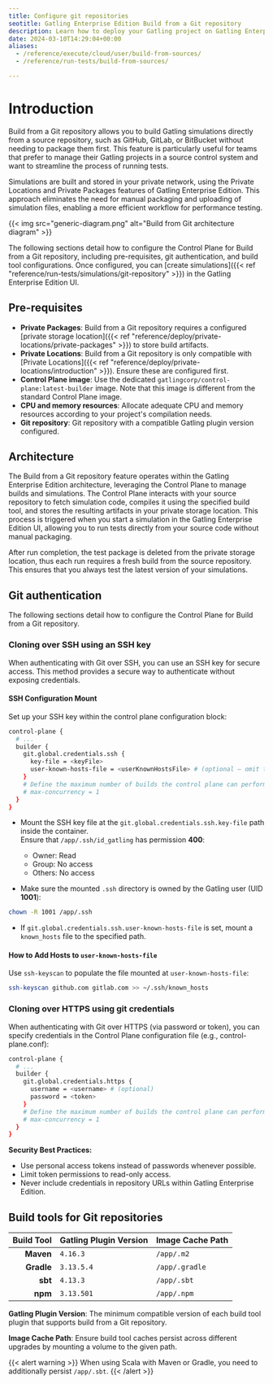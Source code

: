 ```yaml
---
title: Configure git repositories
seotitle: Gatling Enterprise Edition Build from a Git repository
description: Learn how to deploy your Gatling project on Gatling Enterprise Edition by connecting a source repository.
date: 2024-03-10T14:29:04+00:00
aliases:
  - /reference/execute/cloud/user/build-from-sources/
  - /reference/run-tests/build-from-sources/

---
```


# Introduction

Build from a Git repository allows you to build Gatling simulations directly from a source repository, such as GitHub, GitLab, or BitBucket without needing to package them first. This feature is particularly useful for teams that prefer to manage their Gatling projects in a source control system and want to streamline the process of running tests. 

Simulations are built and stored in your private network, using the Private Locations and Private Packages features of Gatling Enterprise Edition. This approach eliminates the need for manual packaging and uploading of simulation files, enabling a more efficient workflow for performance testing.

{{< img src="generic-diagram.png" alt="Build from Git architecture diagram" >}}

The following sections detail how to configure the Control Plane for Build from a Git repository, including pre-requisites, git authentication, and build tool configurations. Once configured, you can [create simulations]({{< ref "reference/run-tests/simulations/git-repository" >}}) in the Gatling Enterprise Edition UI.

## Pre-requisites

- **Private Packages**: Build from a Git repository requires a configured [private storage location]({{< ref "reference/deploy/private-locations/private-packages" >}}) to store build artifacts.
- **Private Locations**: Build from a Git repository is only compatible with [Private Locations]({{< ref "reference/deploy/private-locations/introduction" >}}). Ensure these are configured first.
- **Control Plane image**: Use the dedicated `gatlingcorp/control-plane:latest-builder` image. Note that this image is different from the standard Control Plane image.
- **CPU and memory resources**: Allocate adequate CPU and memory resources according to your project's compilation needs.
- **Git repository**: Git repository with a compatible Gatling plugin version configured.

## Architecture

The Build from a Git repository feature operates within the Gatling Enterprise Edition architecture, leveraging the Control Plane to manage builds and simulations. The Control Plane interacts with your source repository to fetch simulation code, compiles it using the specified build tool, and stores the resulting artifacts in your private storage location. This process is triggered when you start a simulation in the Gatling Enterprise Edition UI, allowing you to run tests directly from your source code without manual packaging.

After run completion, the test package is deleted from the private storage location, thus each run requires a fresh build from the source repository. This ensures that you always test the latest version of your simulations.



## Git authentication

The following sections detail how to configure the Control Plane for Build from a Git repository.

### Cloning over SSH using an SSH key

When authenticating with Git over SSH, you can use an SSH key for secure access. This method provides a secure way to authenticate without exposing credentials.

#### SSH Configuration Mount

Set up your SSH key within the control plane configuration block:

```bash
control-plane {
  # ...
  builder {
    git.global.credentials.ssh {
      key-file = <keyFile>
      user-known-hosts-file = <userKnownHostsFile> # (optional – omit this line to disable strict host checking)
    }
    # Define the maximum number of builds the control plane can perform concurrently
    # max-concurrency = 1
  }
}
```

- Mount the SSH key file at the `git.global.credentials.ssh.key-file` path inside the container.  
  Ensure that `/app/.ssh/id_gatling` has permission **400**:
  - Owner: Read
  - Group: No access
  - Others: No access

- Make sure the mounted `.ssh` directory is owned by the Gatling user (UID **1001**):
```bash
chown -R 1001 /app/.ssh
```

- If `git.global.credentials.ssh.user-known-hosts-file` is set, mount a `known_hosts` file to the specified path.

#### How to Add Hosts to `user-known-hosts-file`

Use `ssh-keyscan` to populate the file mounted at `user-known-hosts-file`:

```bash
ssh-keyscan github.com gitlab.com >> ~/.ssh/known_hosts
```

### Cloning over HTTPS using git credentials

When authenticating with Git over HTTPS (via password or token), 
you can specify credentials in the Control Plane configuration file (e.g., control-plane.conf):

```bash
control-plane {
  # ...
  builder {
    git.global.credentials.https {
      username = <username> # (optional)
      password = <token>
    }
    # Define the maximum number of builds the control plane can perform concurrently
    # max-concurrency = 1
  }
}
```

**Security Best Practices:**
* Use personal access tokens instead of passwords whenever possible.
* Limit token permissions to read-only access.
* Never include credentials in repository URLs within Gatling Enterprise Edition.

## Build tools for Git repositories

| Build Tool | Gatling Plugin Version | Image Cache Path  |
|-----------:|------------------------|-------------------|
|  **Maven** | `4.16.3`               | `/app/.m2`        |
| **Gradle** | `3.13.5.4`             | `/app/.gradle`    |
|    **sbt** | `4.13.3`               | `/app/.sbt`       |
|    **npm** | `3.13.501`             | `/app/.npm`       |

**Gatling Plugin Version**: The minimum compatible version of each build tool plugin that supports build from a Git repository.

**Image Cache Path**: Ensure build tool caches persist across different upgrades by mounting a volume to the given path.

{{< alert warning >}}
When using Scala with Maven or Gradle, you need to additionally persist `/app/.sbt`.
{{< /alert >}}
